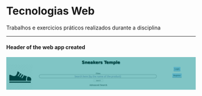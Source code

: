 # Tecnologias Web
Trabalhos e exercicios práticos realizados durante a disciplina

--------------------------------

#### Header of the web app created
![](https://github.com/grilo13/Tecnologias-Web/blob/main/2%C2%BA%20Trabalho/images/Captura%20de%20ecr%C3%A3%20de%202021-02-08%2021-39-44.png)
